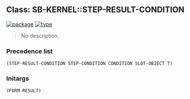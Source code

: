 ## Class: SB-KERNEL::STEP-RESULT-CONDITION
[![package](https://img.shields.io/badge/Package-SB--KERNEL-5f9ea0.svg?style=social&colorA=999999)](../) [![type](https://img.shields.io/badge/Type-Class-5f9ea0.svg?style=social&colorA=999999)](../#class) 

> No description.

### Precedence list
```
(STEP-RESULT-CONDITION STEP-CONDITION CONDITION SLOT-OBJECT T)
```
### Initargs
```
(FORM RESULT)
```
